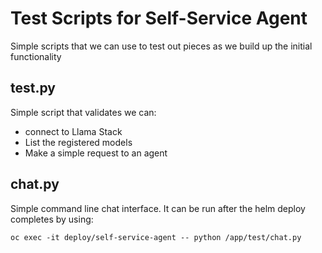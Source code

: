 # Test Scripts for Self-Service Agent

Simple scripts that we can use to test out pieces as we build
up the initial functionality


## test.py

Simple script that validates we can:
* connect to Llama Stack
* List the registered models
* Make a simple request to an agent

## chat.py

Simple command line chat interface. It can be run after
the helm deploy completes by using:

```
oc exec -it deploy/self-service-agent -- python /app/test/chat.py
```

